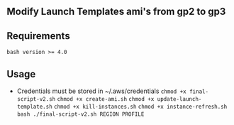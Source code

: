 ## Modify Launch Templates ami's from gp2 to gp3

## Requirements 
`bash version >= 4.0`

## Usage 
- Credentials must be stored in ~/.aws/credentials
`chmod +x final-script-v2.sh`
`chmod +x create-ami.sh`
`chmod +x update-launch-template.sh`
`chmod +x kill-instances.sh`
`chmod +x instance-refresh.sh`
`bash ./final-script-v2.sh REGION PROFILE `

